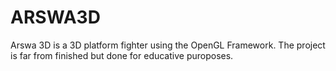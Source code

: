 # ARSWA3D

Arswa 3D is a 3D platform fighter using the OpenGL Framework. The project is far from finished but done for educative puroposes.
